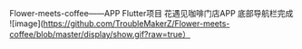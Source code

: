 Flower-meets-coffee——APP Flutter项目
花遇见咖啡门店APP 
底部导航栏完成
![image](https://github.com/TroubleMakerZ/Flower-meets-coffee/blob/master/display/show.gif?raw=true）
